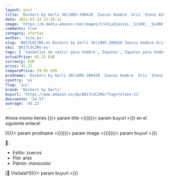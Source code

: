 ```yaml
---
layout: post
title: 'Dockers by Gerli 36li005-200420  Zuecos Hombre  Gris  Stone 420   45 EU'
date: 2022-07-22 23:26:11
image: 'https://m.media-amazon.com/images/I/41LyE1azvLL._SL500_._SL400_.jpg'
comments: true
category: ofertas
author: 'tole.es'
slug: 'B017LOC2RG-es Dockers by Gerli 36li005-200420 Zuecos Hombre Gris Stone...'
sku: 'B017LOC2RG-es'
tags: [ 'Sandalias de vestir para hombre','Zapatos','Zapatos para hombre','Zapatos y complementos','dockers by gerli','zuecos','🇪🇸', ]
actualPrice: 45.22 EUR
currency: EUR
price: 45.22
comparePrice: 59.95 EUR
prodname: 'Dockers by Gerli 36li005-200420  Zuecos Hombre  Gris  Stone 420   45 EU'
country: 'es'
flag: '🇪🇸'
brand: 'Dockers by Gerli'
buyurl: 'https://www.amazon.es/dp/B017LOC2RG/?tag=tolees-21'
descuento: '24.57'
average: '45.22'
---
```


Ahora mismo tienes [{{< param title >}}]({{< param buyurl >}}) en el siguiente enlace!

[![{{< param prodname >}}]({{< param image >}})]({{< param buyurl >}})

🔎:

- Estilo: zuecos
- Piel: ante
- Patrón: monocolor

[🛒 Visítala!!!]({{< param buyurl >}})
